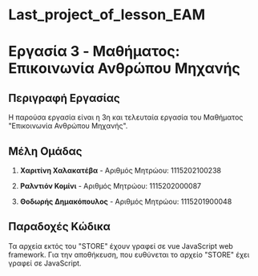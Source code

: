 # Last_project_of_lesson_EAM

# Εργασία 3 - Mαθήματος: Επικοινωνία Ανθρώπου Μηχανής

## Περιγραφή Εργασίας

Η παρούσα εργασία είναι η 3η και τελευταία εργασία του Μαθήματος "Επικοινωνία Ανθρώπου Μηχανής". 

## Μέλη Ομάδας

1. **Χαριτίνη Χαλακατέβα** - Αριθμός Μητρώου: 1115202100238

2. **Ραλντιόν Κομίνι** - Αριθμός Μητρώου: 1115202000087

3. **Θοδωρής Δημακόπουλος**  - Αριθμός Μητρώου: 1115201900048

## Παραδοχές Κώδικα 

Τα αρχεία εκτός του "STORE" έχουν γραφεί σε vue JavaScript web framework. 
Για την αποθήκευση, που ευθύνεται το αρχείο "STORE" έχει γραφεί σε JavaScript.